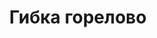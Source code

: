 ---
title: Гибка горелово
layout: index.html

big_hero:
    header: 'Изделия из листового металла любой сложности'
    caption: 'Расчёт, производство и доставка изделий из листвого металла под ключ'
    button:
        text: 'Оформить заказ'
        url: '#Form'
features:
    - feature:
        icon: './../../assets/img/icons/watch.svg'
        title: 'Изготовление от 2 часов c момента заказа'
        caption: 'Обработка заказа и изготовление заказанного товара в течение 2 часов с момента принятия заказа'
    - feature:
        icon: './../../assets/img/icons/person.svg'
        title: 'Индивидуальный подход'
        caption: 'Постоянное поддержание связи с клиентом для достижения наилучшего результата'
    - feature:
        icon: './../../assets/img/icons/van.svg'
        title: 'Доставка в удобное время'
        caption: 'Доставка в удобное время в пределах Санкт-Петербурга и Ленинградской области'
production:
    header: 'Наша продукция'
    caption: 'Основное направление нашей компании - это гибка металла. C применением современного оборудования мы изготавливаем любые виды изделий из листового металла в кратчайшие сроки.'
    subheader: 'Популярные услуги'
    services:
        - service:
            title: 'Доборные элементы'
            description: 'Доборные элементы для окон, витражных конструкций, фасадов и кровли'
            list:
                - item:
                    name: 'Отливы'
                    link: '/dobornye-elementy/otlivy'
                - item:
                    name: 'Фасонные элементы'
                    link: '/dobornye-elementy/fasonnye-elementy'
                - item:
                    name: 'Гибка металла'
                    link: '/dobornye-elementy/gibka-metalla'
                - item:
                    name: 'Парапеты'
                    link: '/dobornye-elementy/parapety'
                - item:
                    name: 'Откосы'
                    link: '/dobornye-elementy/otkosy'
        - service:
            title: 'Металлоконструкции для забора'
            description: 'Материалы для строительства заборов'
            list:
                - item:
                    name: 'Планки'
                    link: '/metallokonstruktsii-dlya-zabora/planki-dlya-zabora'
                - item:
                    name: 'Колпаки'
                    link: '/metallokonstruktsii-dlya-zabora/kolpaki-dlya-zabora'
                - item:
                    name: 'Парапеты'
                    link: '/metallokonstruktsii-dlya-zabora/parapety-dlya-zabora'
        - service:
            title: 'Вентиляция и дымоход'
            description: 'Изделия для отвода дыма и вентиляции'
            list:
                - item:
                    name: 'Вытяжные зонты'
                    link: '/ventilyatsiya-i-dymohod/vytyazhnye-zonty'
                - item:
                    name: 'Выход вентиляции'
                    link: '/ventilyatsiya-i-dymohod/vyhod-ventilyatsii'
                - item:
                    name: 'Дымник (колпак на трубу)'
                    link: '/ventilyatsiya-i-dymohod/dymnik'
        - service:
            title: 'Мягкая кровля и сайдинг'
            description: 'Структурные элементы кровли и внешняя облицовка строений'
            list:
                - item:
                    name: 'Т-образные планки'
                    link: '/myagkaya-krovlya-i-saiding/t-obraznye-planki'
                - item:
                    name: 'X-образные планки'
                    link: '/myagkaya-krovlya-i-saiding/x-obraznye-planki'
                - item:
                    name: 'Планки для мягкой кровли'
                    link: '/myagkaya-krovlya-i-saiding/planki-dlya-myagkoy-krovli'
        - service:
            title: 'Другое'
            description: 'Цельные изделя из листового металла различного назначения'
            list:
                - item:
                    name: 'Грядки и клумбы'
                    link: '/drugoe/gryadki-i-klumby'
                - item:
                    name: 'Кормушки для птиц и белок'
                    link: '/drugoe/kormushki'
    caption2: 'Помимо представленных услуг, мы занимаемся производством изделий из листового металла по индивидуальным заказам. Для каждого заказа стоимость расчитывается индивидуально.'
map:
    header: 'Контакты'
examples:
    title: 'Примеры наших работ'
    caption: 'Наши услуги составляют полный набор материалов и решений, необходимых для создания продукта.'
    examples:
        - example:
            title: 'Кованые флюгарки'
            price: '1 000 ₽'
            caption: 'Производство, установка'
            image: 'example1.jpg'
        - example:
            title: 'Example'
            price: '1 000 ₽'
            caption: 'Производство, установка'
            image: 'example2.jpg'
        - example:
            title: 'Кованый колпак на трубу'
            price: '1 000 ₽'
            caption: 'Производство, установка'
            image: 'example3.jpg'
---